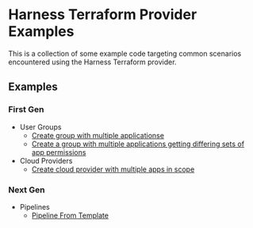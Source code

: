 # Harness Terraform Provider Examples

This is a collection of some example code targeting common scenarios encountered using the Harness Terraform provider.

## Examples

### First Gen
* User Groups
  * [Create group with multiple applicationse](first-gen/user-group/set-multiple-applications)
  * [Create a group with multiple applications getting differing sets of app permissions](first-gen/user-group/add-multiple-apps-with-different-perms)
* Cloud Providers
  * [Create cloud provider with multiple apps in scope](first-gen/cloud-provider/multiple-apps-in-scope)

### Next Gen
* Pipelines
  * [Pipeline From Template](next-gen/pipelines/pipeline-from-template)

